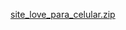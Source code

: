[site_love_para_celular.zip](https://github.com/user-attachments/files/20702344/site_love_para_celular.zip)
